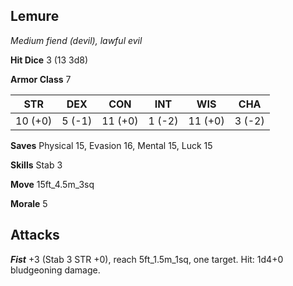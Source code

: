 ## Lemure

*Medium fiend (devil), lawful evil*

**Hit Dice** 3 (13 3d8)

**Armor Class** 7

| STR     | DEX     | CON     | INT     | WIS     | CHA     |
|---------|---------|---------|---------|---------|---------|
| 10 (+0) |  5 (-1) | 11 (+0) |  1 (-2) | 11 (+0) |  3 (-2) |

**Saves** Physical 15, Evasion 16, Mental 15, Luck 15

**Skills** Stab 3

**Move** 15ft\_4.5m\_3sq

**Morale** 5

## Attacks

***Fist*** +3 (Stab 3 STR +0), reach 5ft\_1.5m\_1sq, one target. Hit: 1d4+0 bludgeoning damage.

